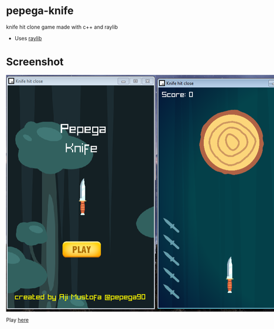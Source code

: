 # pepega-knife
knife hit clone game made with c++ and raylib

* Uses [raylib](https://www.raylib.com/)

# Screenshot
<div style="display:flex">
  <img src="https://github.com/pepega90/pepega-knife/blob/main/ss/Screenshot_10.png" />
  <img src="https://github.com/pepega90/pepega-knife/blob/main/ss/Screenshot_11.png" />
  <img src="https://github.com/pepega90/pepega-knife/blob/main/ss/Screenshot_12.png" />
  <img src="https://github.com/pepega90/pepega-knife/blob/main/ss/Screenshot_13.png" />
</div>

Play [here](https://mellifluous-stroopwafel-196907.netlify.app/)
